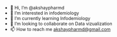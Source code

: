 - 👋 Hi, I’m @akshaypharmd
- 👀 I’m interested in infodemiology
- 🌱 I’m currently learning Infodemiology
- 💞️ I’m looking to collaborate on Data vizualization
- 📫 How to reach me akshaypharmd@gmail.com

<!---
akshaypharmd/akshaypharmd is a ✨ special ✨ repository because its `README.md` (this file) appears on your GitHub profile.
You can click the Preview link to take a look at your changes.
--->
